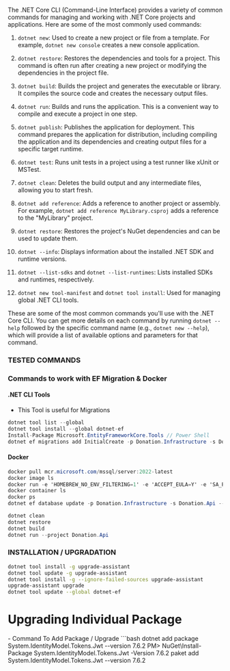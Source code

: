 The .NET Core CLI (Command-Line Interface) provides a variety of common commands for managing and working with .NET Core projects and applications. Here are some of the most commonly used commands:

1. `dotnet new`: Used to create a new project or file from a template. For example, `dotnet new console` creates a new console application.

2. `dotnet restore`: Restores the dependencies and tools for a project. This command is often run after creating a new project or modifying the dependencies in the project file.

3. `dotnet build`: Builds the project and generates the executable or library. It compiles the source code and creates the necessary output files.

4. `dotnet run`: Builds and runs the application. This is a convenient way to compile and execute a project in one step.

5. `dotnet publish`: Publishes the application for deployment. This command prepares the application for distribution, including compiling the application and its dependencies and creating output files for a specific target runtime.

6. `dotnet test`: Runs unit tests in a project using a test runner like xUnit or MSTest.

7. `dotnet clean`: Deletes the build output and any intermediate files, allowing you to start fresh.

8. `dotnet add reference`: Adds a reference to another project or assembly. For example, `dotnet add reference MyLibrary.csproj` adds a reference to the "MyLibrary" project.

9. `dotnet restore`: Restores the project's NuGet dependencies and can be used to update them.

10. `dotnet --info`: Displays information about the installed .NET SDK and runtime versions.

11. `dotnet --list-sdks` and `dotnet --list-runtimes`: Lists installed SDKs and runtimes, respectively.

12. `dotnet new tool-manifest` and `dotnet tool install`: Used for managing global .NET CLI tools.

These are some of the most common commands you'll use with the .NET Core CLI. You can get more details on each command by running `dotnet --help` followed by the specific command name (e.g., `dotnet new --help`), which will provide a list of available options and parameters for that command.


### TESTED COMMANDS


### Commands to work with EF Migration & Docker
#### .NET CLI Tools
- This Tool is useful for Migrations
```csharp
dotnet tool list --global
dotnet tool install --global dotnet-ef
Install-Package Microsoft.EntityFrameworkCore.Tools // Power Shell
dotnet ef migrations add InitialCreate -p Donation.Infrastructure -s Donation.Api
```

#### Docker 
```csharp
docker pull mcr.microsoft.com/mssql/server:2022-latest
docker image ls
docker run -e 'HOMEBREW_NO_ENV_FILTERING=1' -e 'ACCEPT_EULA=Y' -e 'SA_PASSWORD=asdf1234' -p 1433:1433 -d mcr.microsoft.com/mssql/server:2022-latest
docker container ls
docker ps
dotnet ef database update -p Donation.Infrastructure -s Donation.Api --connection "Server=localhost;Database=Donation;User Id=sa;Password=asdf1234;Encrypt=false"

dotnet clean
dotnet restore
dotnet build
dotnet run --project Donation.Api

````
### INSTALLATION / UPGRADATION
```bash
dotnet tool install -g upgrade-assistant
dotnet tool update -g upgrade-assistant
dotnet tool install -g --ignore-failed-sources upgrade-assistant
upgrade-assistant upgrade
dotnet tool update --global dotnet-ef

```
# Upgrading Individual Package
<PackageReference Include="System.IdentityModel.Tokens.Jwt" Version="7.6.2" />
- Command To Add Package / Upgrade
```bash
dotnet add package System.IdentityModel.Tokens.Jwt --version 7.6.2
PM> NuGet\Install-Package System.IdentityModel.Tokens.Jwt -Version 7.6.2
paket add System.IdentityModel.Tokens.Jwt --version 7.6.2

```